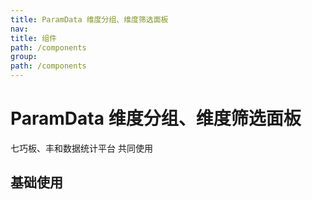 ```yaml
---
title: ParamData 维度分组、维度筛选面板
nav:
title: 组件
path: /components
group:
path: /components
---
```


# ParamData 维度分组、维度筛选面板

七巧板、丰和数据统计平台 共同使用

## 基础使用

<code src="./demos/index.tsx" />

<API></API>
